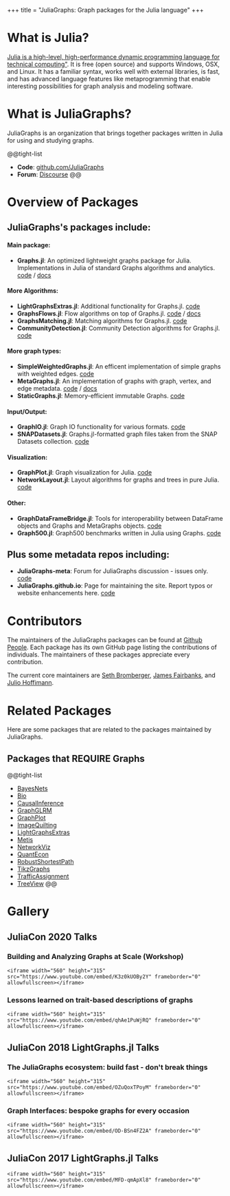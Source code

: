 +++
title = "JuliaGraphs&#58; Graph packages for the Julia language"
+++

# What is Julia?
[Julia is a high-level, high-performance dynamic programming language for technical computing"](http://julialang.org).
It is free (open source) and supports Windows, OSX, and Linux. It has a familiar
syntax, works well with external libraries, is fast, and has advanced language
features like metaprogramming that enable interesting possibilities for
graph analysis and modeling software.


# What is JuliaGraphs?
JuliaGraphs is an organization that brings together packages written in Julia
for using and studying graphs.

<!-- - **Overview**: [presentation]() and [workshop](https://www.youtube.com/watch?v=nnL7yLMVu6c) from JuliaCon 2015 -->
@@tight-list
- **Code**: [github.com/JuliaGraphs](http://github.com/JuliaGraphs)
- **Forum**: [Discourse](https://discourse.julialang.org)
@@

# Overview of Packages

## JuliaGraphs's packages include:

#### Main package:

- **Graphs.jl**: An optimized lightweight graphs package for Julia. Implementations in Julia of standard Graphs algorithms and analytics. [code](https://github.com/JuliaGraphs/Graphs.jl) / [docs](https://juliagraphs.org/Graphs.jl/dev/)

#### More Algorithms:

- **LightGraphsExtras.jl**: Additional functionality for Graphs.jl. [code](https://github.com/JuliaGraphs/LightGraphsExtras.jl)
- **GraphsFlows.jl**: Flow algorithms on top of Graphs.jl. [code](https://github.com/JuliaGraphs/GraphsFlows.jl) / [docs](https://juliagraphs.org/GraphsFlows.jl/dev/)
- **GraphsMatching.jl**: Matching algorithms for Graphs.jl. [code](https://github.com/JuliaGraphs/GraphsMatching.jl)
- **CommunityDetection.jl**: Community Detection algorithms for Graphs.jl. [code](https://github.com/JuliaGraphs/CommunityDetection.jl)

#### More graph types:

- **SimpleWeightedGraphs.jl**: An efficent implementation of simple graphs with weighted edges. [code](https://github.com/JuliaGraphs/SimpleWeightedGraphs.jl)
- **MetaGraphs.jl**: An implementation of graphs with graph, vertex, and edge metadata. [code](https://github.com/JuliaGraphs/MetaGraphs.jl) / [docs](https://juliagraphs.org/MetaGraphs.jl/dev/)
- **StaticGraphs.jl**: Memory-efficient immutable Graphs. [code](https://github.com/JuliaGraphs/StaticGraphs.jl)

#### Input/Output:

- **GraphIO.jl**: Graph IO functionality for various formats. [code](https://github.com/JuliaGraphs/GraphIO.jl)
- **SNAPDatasets.jl**: Graphs.jl-formatted graph files taken from the SNAP Datasets collection. [code](https://github.com/JuliaGraphs/SNAPDatasets.jl)

#### Visualization:

- **GraphPlot.jl**: Graph visualization for Julia. [code](https://github.com/JuliaGraphs/GraphPlot.jl)
- **NetworkLayout.jl**: Layout algorithms for graphs and trees in pure Julia. [code](https://github.com/JuliaGraphs/NetworkLayout.jl)

#### Other:

- **GraphDataFrameBridge.jl**: Tools for interoperability between DataFrame objects and Graphs and MetaGraphs objects. [code](https://github.com/JuliaGraphs/GraphDataFrameBridge.jl)
- **Graph500.jl**:  Graph500 benchmarks written in Julia using Graphs. [code](https://github.com/JuliaGraphs/Graph500.jl)

## Plus some metadata repos including:

- **JuliaGraphs-meta**: Forum for JuliaGraphs discussion - issues only. [code](https://github.com/JuliaGraphs/JuliaGraphs-meta)
- **JuliaGraphs.github.io**: Page for maintaining the site. Report typos or website enhancements here. [code](https://github.com/JuliaGraphs/JuliaGraphs.github.io)

# Contributors

The maintainers of the JuliaGraphs packages can be found at [Github People](https://github.com/orgs/JuliaGraphs/people). Each package has its own GitHub page listing the contributions of individuals. The maintainers of these packages appreciate every contribution.

The current core maintainers are [Seth Bromberger](https://github.com/sbromberger), [James Fairbanks](https://github.com/jpfairbanks), and [Julio Hoffimann](https://github.com/juliohm).

# Related Packages

Here are some packages that are related to the packages maintained by JuliaGraphs.

## Packages that REQUIRE Graphs

@@tight-list
- [BayesNets](https://github.com/sisl/BayesNets.jl)
- [Bio](https://github.com/BioJulia/Bio.jl)
- [CausalInference](https://github.com/mschauer/CausalInference.jl)
- [GraphGLRM](https://github.com/mihirparadkar/GraphGLRM.jl)
- [GraphPlot](https://github.com/JuliaGraphs/GraphPlot.jl)
- [ImageQuilting](https://github.com/juliohm/ImageQuilting.jl)
- [LightGraphsExtras](https://github.com/JuliaGraphs/LightGraphsExtras.jl)
- [Metis](https://github.com/JuliaSparse/Metis.jl)
- [NetworkViz](https://github.com/abhijithanilkumar/NetworkViz.jl)
- [QuantEcon](https://github.com/QuantEcon/QuantEcon.jl)
- [RobustShortestPath](https://github.com/chkwon/RobustShortestPath.jl)
- [TikzGraphs](https://github.com/sisl/TikzGraphs.jl)
- [TrafficAssignment](https://github.com/chkwon/TrafficAssignment.jl)
- [TreeView](https://github.com/dpsanders/TreeView.jl)
@@

# Gallery
## JuliaCon 2020 Talks

###  Building and Analyzing Graphs at Scale (Workshop)

~~~
<iframe width="560" height="315" src="https://www.youtube.com/embed/K3z0kUOBy2Y" frameborder="0" allowfullscreen></iframe>
~~~

###  Lessons learned on trait-based descriptions of graphs

~~~
<iframe width="560" height="315" src="https://www.youtube.com/embed/qhAe1PuWjRQ" frameborder="0" allowfullscreen></iframe>
~~~

## JuliaCon 2018 LightGraphs.jl Talks

### The JuliaGraphs ecosystem: build fast - don't break things

~~~
<iframe width="560" height="315" src="https://www.youtube.com/embed/OZuQoxTPoyM" frameborder="0" allowfullscreen></iframe>
~~~

### Graph Interfaces: bespoke graphs for every occasion

~~~
<iframe width="560" height="315" src="https://www.youtube.com/embed/OD-BSn4FZ2A" frameborder="0" allowfullscreen></iframe>
~~~

## JuliaCon 2017 LightGraphs.jl Talks

~~~
<iframe width="560" height="315" src="https://www.youtube.com/embed/MFD-qmApXl8" frameborder="0" allowfullscreen></iframe>
~~~

